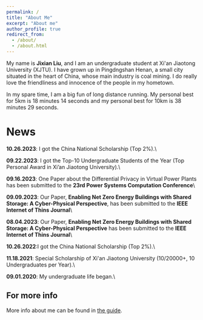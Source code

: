 ```yaml
---
permalink: /
title: "About Me"
excerpt: "About me"
author_profile: true
redirect_from: 
  - /about/
  - /about.html
---
```


My name is **Jixian Liu**, and I am an undergraduate student at Xi'an Jiaotong University (XJTU). I have grown up in Pingdngshan Henan, a small city situated in the heart of China, whose main industry is coal mining. I do really love the friendliness and innocence of the people in my hometown. 

In my spare time, I am a big fun of long distance running. My personal best for 5km is 18 minutes 14 seconds and my personal best for 10km is 38 minutes 29 seconds. 

News
======
**10.26.2023**: I got the China National Scholarship (Top 2%).\

**09.22.2023**: I got the Top-10 Undergraduate Students of the Year (Top Personal Award in Xi’an Jiaotong University).\

**09.16.2023**: One Paper about the Differential Privacy in Virtual Power Plants has been submitted to the **23rd Power Systems Computation Conference**\

**09.09.2023**: Our Paper, **Enabling Net Zero Energy Buildings with Shared Storage: A Cyber-Physical Perspective**, has been submitted to the **IEEE Internet of Thins Journal**\

**08.04.2023**: Our Paper, **Enabling Net Zero Energy Buildings with Shared Storage: A Cyber-Physical Perspective** has been submitted to the **IEEE Internet of Thins Journal**\

**10.26.2022**:I got the China National Scholarship (Top 2%).\

**11.18.2021**: Special Scholarship of Xi'an Jiaotong University (10/20000+, 10 Undergraduates per Year).\

**09.01.2020**: My undergraduate life began.\

For more info
------
More info about me can be found in [the guide](https://www.zhihu.com/people/la-la-la-56-39-70).